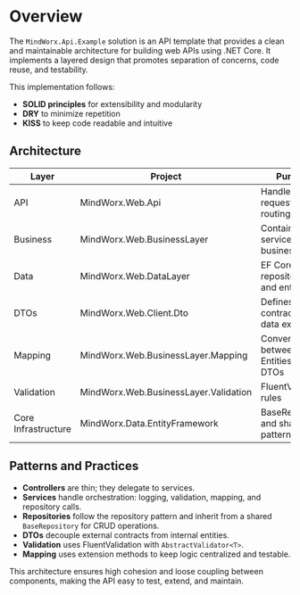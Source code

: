 # Overview

The `MindWorx.Api.Example` solution is an API template that provides a clean and maintainable architecture for building web APIs using .NET Core. It implements a layered design that promotes separation of concerns, code reuse, and testability.

This implementation follows:
- **SOLID principles** for extensibility and modularity
- **DRY** to minimize repetition
- **KISS** to keep code readable and intuitive

## Architecture

| Layer | Project | Purpose |
|-------|---------|---------|
| API | MindWorx.Web.Api | Handles HTTP requests and routing |
| Business | MindWorx.Web.BusinessLayer | Contains services with business logic |
| Data | MindWorx.Web.DataLayer | EF Core repositories and entities |
| DTOs | MindWorx.Web.Client.Dto | Defines contracts for data exchange |
| Mapping | MindWorx.Web.BusinessLayer.Mapping | Converts between Entities and DTOs |
| Validation | MindWorx.Web.BusinessLayer.Validation | FluentValidation rules |
| Core Infrastructure | MindWorx.Data.EntityFramework | BaseRepository and shared patterns |

## Patterns and Practices

- **Controllers** are thin; they delegate to services.
- **Services** handle orchestration: logging, validation, mapping, and repository calls.
- **Repositories** follow the repository pattern and inherit from a shared `BaseRepository` for CRUD operations.
- **DTOs** decouple external contracts from internal entities.
- **Validation** uses FluentValidation with `AbstractValidator<T>`.
- **Mapping** uses extension methods to keep logic centralized and testable.

This architecture ensures high cohesion and loose coupling between components, making the API easy to test, extend, and maintain.
